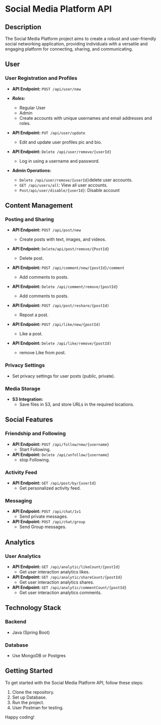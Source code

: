# Social Media Platform API

## Description

The Social Media Platform project aims to create a robust and user-friendly social networking application, providing individuals with a versatile and engaging platform for connecting, sharing, and communicating.

## User

### User Registration and Profiles

- **API Endpoint:** `POST /api/user/new`
- **_Roles:_**
  - Regular User
  - Admin
  - Create accounts with unique usernames and email addresses and roles.
- **API Endpoint:** `PUT /api/user/update`

  - Edit and update user profiles pic and bio.

- **API Endpoint:** `Delete /api/user/remove/{userId}`

  - Log in using a username and password.

- **Admin Operations:**
  - `Delete /api/user/remove/{userId}`delete user accounts.
  - `GET /api/users/all`: View all user accounts.
  - `Post/api/user/disable/{userId}`: Disable account

## Content Management

### Posting and Sharing

- **API Endpoint:** `POST /api/post/new`

  - Create posts with text, images, and videos.

- **API Endpoint:** `Delete/api/post/remove/{PostId}`

  - Delete post.

- **API Endpoint:** `POST /api/comment/new/{postId}/comment`
  - Add comments to posts.
- **API Endpoint:** `Delete /api/comment/remove/{postId}`

  - Add comments to posts.

- **API Endpoint:** `POST /api/post/reshare/{postId)`

  - Repost a post.

- **API Endpoint:** `POST /api/like/new/{postId)`
  - Like a post.
- **API Endpoint:** `Delete /api/like/remove/{postId)`
  - remove Like from post.

### Privacy Settings

- Set privacy settings for user posts (public, private).

### Media Storage

- **S3 Integration:**
  - Save files in S3, and store URLs in the required locations.

## Social Features

### Friendship and Following

- **API Endpoint:** `POST /api/follow/new/{username}`
  - Start Following.
- **API Endpoint:** `Delete /api/unfollow/{username}`
  - stop Following.

### Activity Feed

- **API Endpoint:** `GET /api/post/by/{userId}`
  - Get personalized activity feed.

### Messaging

- **API Endpoint:** `POST /api/chat/1v1`
  - Send private messages.
- **API Endpoint:** `POST /api/chat/group`
  - Send Group messages.

## Analytics

### User Analytics

- **API Endpoint:** `GET /api/analytic/likeCount/{postId}`
  - Get user interaction analytics likes.
- **API Endpoint:** `GET /api/analytic/shareCount/{postId}`
  - Get user interaction analytics shares.
- **API Endpoint:** `GET /api/analytic/commentCount/{postId}`
  - Get user interaction analytics comments.

## Technology Stack

### Backend

- Java (Spring Boot)

### Database

- Use MongoDB or Postgres

## Getting Started

To get started with the Social Media Platform API, follow these steps:

1. Clone the repository.
2. Set up Database.
3. Run the project.
4. User Postman for testing.

Happy coding!
